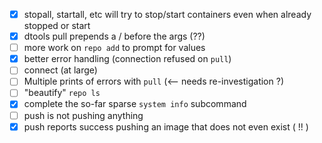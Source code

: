 - [x] stopall, startall, etc will try to stop/start containers even when already stopped or start<br> 
- [x] dtools pull prepends a / before the args (??) <br>
- [ ] more work on `repo add` to prompt for values
- [x] better error handling (connection refused on `pull`)
- [ ] connect (at large)
- [ ] Multiple prints of errors with `pull` (<-- needs re-investigation ?)
- [ ] "beautify" `repo ls`
- [x] complete the so-far sparse `system info` subcommand
- [ ] push is not pushing anything
- [x] push reports success pushing an image that does not even exist ( !! )

<br><br><br>
